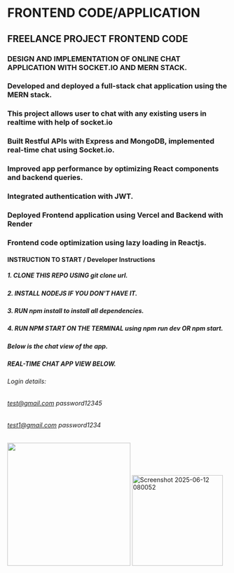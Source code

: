 # FRONTEND CODE/APPLICATION
## FREELANCE PROJECT FRONTEND CODE
### DESIGN AND IMPLEMENTATION OF ONLINE CHAT APPLICATION WITH SOCKET.IO AND MERN STACK.


### Developed and deployed a full-stack chat application using the MERN stack.
### This project allows user to chat with any existing users in realtime with help of socket.io
### Built Restful APIs with Express and MongoDB, implemented real-time chat using Socket.io.
### Improved app performance by optimizing React components and backend queries.
### Integrated authentication with JWT.
### Deployed Frontend application using Vercel and Backend with Render
### Frontend code optimization using lazy loading in Reactjs.


#### INSTRUCTION TO START / Developer Instructions
##### 1. CLONE THIS REPO USING git clone url.
##### 2. INSTALL NODEJS IF YOU DON'T HAVE IT.
##### 3. RUN npm install to install all dependencies.
##### 4. RUN NPM START ON THE TERMINAL using npm run dev OR npm start.

##### Below is the chat view of the app.

##### REAL-TIME CHAT APP VIEW BELOW.

###### Login details: 
###### test@gmail.com  password12345
###### test1@gmail.com password1234

<img width="281" alt="" src="https://github.com/user-attachments/assets/9cc8c186-da68-46ef-81bd-3985b892abbe" />

<img width="207" alt="Screenshot 2025-06-12 080052" src="https://github.com/user-attachments/assets/bef99c38-406d-4af8-becf-daf5a84b2345" />

